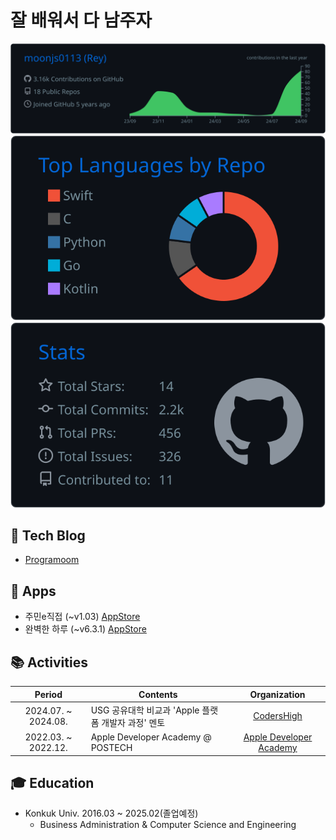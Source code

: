 # 잘 배워서 다 남주자

![](https://raw.githubusercontent.com/moonjs0113/moonjs0113/main/profile-summary-card-output/github_dark/0-profile-details.svg)
![](https://raw.githubusercontent.com/moonjs0113/moonjs0113/main/profile-summary-card-output/github_dark/1-repos-per-language.svg)
![](https://raw.githubusercontent.com/moonjs0113/moonjs0113/main/profile-summary-card-output/github_dark/3-stats.svg)

## 📄 Tech Blog
- [Programoom](https://littlemoom.tistory.com/)

## 📱 Apps
- 주민e직접 (~v1.03) [AppStore](https://apps.apple.com/kr/app/id1610485313)
- 완벽한 하루 (~v6.3.1) [AppStore](https://apps.apple.com/kr/app/id1525540474)

## 📚 Activities
| Period | Contents | Organization |
|:-:|---|:-:|
|2024.07. ~ 2024.08.|USG 공유대학 비교과 'Apple 플랫폼 개발자 과정' 멘토 |[CodersHigh](https://github.com/ProjectInTheClass)|
|2022.03. ~ 2022.12.|Apple Developer Academy @ POSTECH|[Apple Developer Academy](https://developeracademy.postech.ac.kr)|

## 🎓 Education
- Konkuk Univ. 2016.03 ~ 2025.02(졸업예정)
  - Business Administration & Computer Science and Engineering
